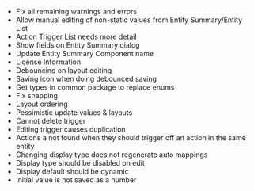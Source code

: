 - Fix all remaining warnings and errors
- Allow manual editing of non-static values from Entity Summary/Entity List
- Action Trigger List needs more detail
- Show fields on Entity Summary dialog
- Update Entity Summary Component name
- License Information
- Debouncing on layout editing
- Saving icon when doing debounced saving
- Get types in common package to replace enums
- Fix snapping
- Layout ordering
- Pessimistic update values & layouts
- Cannot delete trigger
- Editing trigger causes duplication
- Actions a not found when they should trigger off an action in the same entity
- Changing display type does not regenerate auto mappings
- Display type should be disabled on edit
- Display default should be dynamic
- Initial value is not saved as a number
